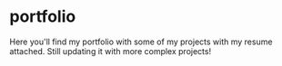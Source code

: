 # portfolio

Here you'll find my portfolio with some of my projects with my resume attached.
Still updating it with more complex projects!
